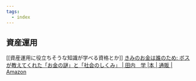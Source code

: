 ```yaml
---
tags:
  - index
---
```


## 資産運用
[[資産運用に役立ちそうな知識が学べる資格とか]] 
[きみのお金は誰のため: ボスが教えてくれた「お金の謎」と「社会のしくみ」 | 田内　学 |本 | 通販 | Amazon](https://www.amazon.co.jp/dp/4492047352/?tag=asdfghj09-22)